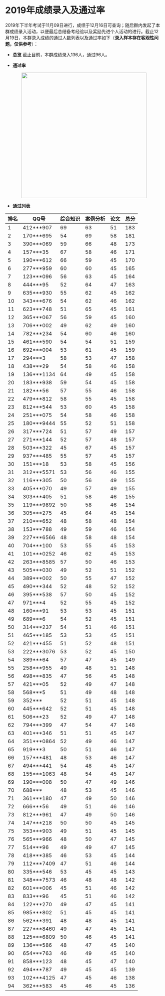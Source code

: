 <style>
table {
margin: auto;
}
</style>
# 2019年成绩录入及通过率

2019年下半年考试于11月09日进行，成绩于12月16日可查询；随后群内发起了本群成绩录入活动，以便最后总结备考经验以及奖励先进个人活动的进行。截止12月19日，本群录入成绩的通过人数列表以及通过率如下（**录入样本存在客观性问题，仅供参考**）： 

- **总览**
截止目前，本群成绩录入136人，通过96人。

- **通过率**
<div align="center">
 <kbd>
 <img src="https://raw.githubusercontent.com/xxlllq/2018_system_architect/master/群通过率/2019下半年/通过率.png" width=400 />
 </kbd> 
 </div>

- **通过列表**


| 排名 | QQ号       | 综合知识 | 案例分析 | 论文 | 总分 |
|------|------------|----------|----------|------|------|
| 1    | 412***907  | 69       | 63       | 51   | 183  |
| 2    | 170***695  | 54       | 69       | 58   | 181  |
| 3    | 390***069  | 59       | 66       | 48   | 173  |
| 4    | 157***35   | 67       | 58       | 46   | 171  |
| 5    | 190***612  | 66       | 59       | 45   | 170  |
| 6    | 277***959  | 60       | 60       | 45   | 165  |
| 7    | 123***096  | 56       | 63       | 45   | 164  |
| 8    | 444***95   | 52       | 64       | 47   | 163  |
| 9    | 635***930  | 55       | 62       | 45   | 162  |
| 10   | 343***676  | 54       | 62       | 46   | 162  |
| 11   | 623***748  | 51       | 65       | 45   | 161  |
| 12   | 365***067  | 56       | 59       | 45   | 160  |
| 13   | 706***002  | 49       | 62       | 49   | 160  |
| 14   | 782***234  | 54       | 60       | 46   | 160  |
| 15   | 461***590  | 54       | 54       | 51   | 159  |
| 16   | 692***004  | 53       | 61       | 45   | 159  |
| 17   | 294***3    | 58       | 53       | 47   | 158  |
| 18   | 438***29   | 54       | 58       | 46   | 158  |
| 19   | 136***1134 | 64       | 49       | 45   | 158  |
| 20   | 183***938  | 59       | 54       | 45   | 158  |
| 21   | 182***56   | 57       | 55       | 46   | 158  |
| 22   | 479***812  | 58       | 55       | 45   | 158  |
| 23   | 812***544  | 53       | 60       | 45   | 158  |
| 24   | 251***075  | 54       | 58       | 46   | 158  |
| 25   | 180***9444 | 55       | 52       | 51   | 158  |
| 26   | 317***724  | 51       | 57       | 49   | 157  |
| 27   | 271***144  | 52       | 57       | 48   | 157  |
| 28   | 503***322  | 45       | 67       | 45   | 157  |
| 29   | 937***485  | 55       | 57       | 45   | 157  |
| 30   | 151***18   | 53       | 58       | 45   | 156  |
| 31   | 312***5571 | 53       | 56       | 46   | 155  |
| 32   | 116***305  | 50       | 56       | 49   | 155  |
| 33   | 405***070  | 49       | 57       | 49   | 155  |
| 34   | 303***405  | 51       | 58       | 46   | 155  |
| 35   | 119***9892 | 50       | 58       | 46   | 154  |
| 36   | 305***275  | 45       | 64       | 45   | 154  |
| 37   | 210***652  | 48       | 58       | 48   | 154  |
| 38   | 153***788  | 49       | 59       | 46   | 154  |
| 39   | 227***6566 | 48       | 58       | 48   | 154  |
| 40   | 704***100  | 53       | 55       | 45   | 153  |
| 41   | 101***0252 | 46       | 62       | 45   | 153  |
| 42   | 263***8585 | 57       | 50       | 46   | 153  |
| 43   | 505***030  | 49       | 52       | 51   | 152  |
| 44   | 389***002  | 50       | 55       | 47   | 152  |
| 45   | 490***344  | 52       | 48       | 52   | 152  |
| 46   | 395***538  | 57       | 50       | 45   | 152  |
| 47   | 971***4    | 52       | 55       | 45   | 152  |
| 48   | 160***91   | 53       | 53       | 45   | 151  |
| 49   | 689***6    | 54       | 52       | 45   | 151  |
| 50   | 314***237  | 54       | 51       | 46   | 151  |
| 51   | 465***185  | 53       | 53       | 45   | 151  |
| 52   | 421***455  | 51       | 52       | 48   | 151  |
| 53   | 222***3076 | 53       | 52       | 45   | 150  |
| 54   | 389***64   | 57       | 47       | 45   | 149  |
| 55   | 258***955  | 49       | 48       | 51   | 148  |
| 56   | 498***835  | 47       | 56       | 45   | 148  |
| 57   | 421***05   | 52       | 49       | 47   | 148  |
| 58   | 568***5    | 51       | 49       | 48   | 148  |
| 59   | 352***     | 52       | 51       | 45   | 148  |
| 60   | 445***642  | 52       | 51       | 45   | 148  |
| 61   | 506***23   | 52       | 49       | 47   | 148  |
| 62   | 794***399  | 47       | 54       | 47   | 148  |
| 63   | 401***346  | 51       | 51       | 45   | 147  |
| 64   | 351***0864 | 52       | 49       | 46   | 147  |
| 65   | 919***3    | 50       | 51       | 46   | 147  |
| 66   | 157***481  | 48       | 53       | 46   | 147  |
| 67   | 494***441  | 54       | 48       | 45   | 147  |
| 68   | 155***1063 | 48       | 54       | 45   | 147  |
| 69   | 190***008  | 50       | 47       | 49   | 146  |
| 70   | 688***     | 48       | 53       | 45   | 146  |
| 71   | 361***180  | 47       | 49       | 50   | 146  |
| 72   | 666***56   | 49       | 51       | 46   | 146  |
| 73   | 812***961  | 47       | 49       | 50   | 146  |
| 74   | 147***218  | 50       | 50       | 45   | 145  |
| 75   | 353***903  | 49       | 51       | 45   | 145  |
| 76   | 565***966  | 48       | 50       | 47   | 145  |
| 77   | 514***96   | 49       | 49       | 47   | 145  |
| 78   | 418***385  | 46       | 53       | 45   | 144  |
| 79   | 112***7409 | 47       | 51       | 46   | 144  |
| 80   | 335***546  | 53       | 45       | 45   | 143  |
| 81   | 348***7573 | 46       | 48       | 48   | 142  |
| 82   | 601***006  | 45       | 51       | 46   | 142  |
| 83   | 833***96   | 45       | 51       | 46   | 142  |
| 84   | 122***270  | 49       | 47       | 45   | 141  |
| 85   | 985***802  | 51       | 45       | 45   | 141  |
| 86   | 562***391  | 48       | 48       | 45   | 141  |
| 87   | 227***8460 | 49       | 47       | 45   | 141  |
| 88   | 125***6809 | 50       | 46       | 45   | 141  |
| 89   | 136***586  | 48       | 47       | 45   | 140  |
| 90   | 654***763  | 46       | 49       | 45   | 140  |
| 91   | 858***123  | 48       | 45       | 47   | 140  |
| 92   | 494***787  | 49       | 45       | 45   | 139  |
| 93   | 102***4125 | 47       | 45       | 46   | 138  |
| 94   | 362***583  | 45       | 46       | 45   | 136  |

